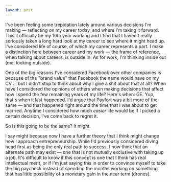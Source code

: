 ```yaml
---
layout: post
---
```


I've been feeling some trepidation lately around various decisions I'm making &mdash; reflecting on my career today, and where I'm taking it forward. This'll officially be my 10th year working and I find that I haven't really seriously taken a long hard look at my career to see where it might head up. I've considered life of course, of which my career represents a part. I make a distinction here between career and my work &mdash; the frame of reference, when talking about careers, is outside in. As for work, I'm thinking inside out (me, looking outside). 

One of the big reasons I've considered Facebook over other companies is because of the "brand value" that Facebook the name would have on my CV &hellip; but I didn't stop to think about why I give a shit about that at all? When have I considered the opinions of others when making decisions that affect how I spend the few remaining years of my life? Here's when: GE. Yup, that's when it last happened. I'd argue that Payfort was a bit more of the same &mdash; and that happened right around the time that I was about to get married. Anytime I considered how much *easier* life would be if I picked a certain decision, I've come back to regret it.

So is this going to be the same? It might.

I say might because now I have a further theory that I think might change how I approach entrepreneurship. While I'd previously considered diving head first as being the only real path to success, I now think that an alternate path may exist &mdash; one that is not mutually exclusive with taking up a job. It's difficult to know if this concept is one that I think has real intellectual merit, or if I'm just saying this in order to convince myself to take the big paycheck instead of spending the months working on something that has little possibility of a monetary gain in the near term (drones).


